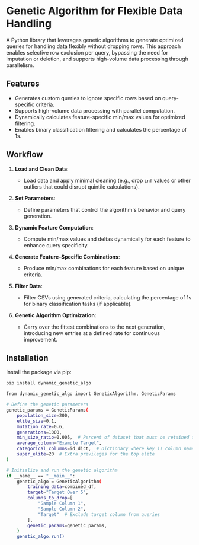 # Genetic Algorithm for Flexible Data Handling

A Python library that leverages genetic algorithms to generate optimized queries for handling data flexibly without dropping rows. This approach enables selective row exclusion per query, bypassing the need for imputation or deletion, and supports high-volume data processing through parallelism.

## Features

- Generates custom queries to ignore specific rows based on query-specific criteria.
- Supports high-volume data processing with parallel computation.
- Dynamically calculates feature-specific min/max values for optimized filtering.
- Enables binary classification filtering and calculates the percentage of 1s.

## Workflow

1. **Load and Clean Data**:

   - Load data and apply minimal cleaning (e.g., drop `inf` values or other outliers that could disrupt quintile calculations).

2. **Set Parameters**:

   - Define parameters that control the algorithm's behavior and query generation.

3. **Dynamic Feature Computation**:

   - Compute min/max values and deltas dynamically for each feature to enhance query specificity.

4. **Generate Feature-Specific Combinations**:

   - Produce min/max combinations for each feature based on unique criteria.

5. **Filter Data**:

   - Filter CSVs using generated criteria, calculating the percentage of 1s for binary classification tasks (if applicable).

6. **Genetic Algorithm Optimization**:
   - Carry over the fittest combinations to the next generation, introducing new entries at a defined rate for continuous improvement.

## Installation

Install the package via pip:

```bash
pip install dynamic_genetic_algo

from dynamic_genetic_algo import GeneticAlgorithm, GeneticParams

# Define the genetic parameters
genetic_params = GeneticParams(
    population_size=200,
    elite_size=0.1,
    mutation_rate=0.6,
    generations=1000,
    min_size_ratio=0.005,  # Percent of dataset that must be retained to avoid anomalies
    average_column="Example Target",
    categorical_columns=id_dict,  # Dictionary where key is column name and value is list of possible categories
    super_elite=20  # Extra privileges for the top elite
)

# Initialize and run the genetic algorithm
if __name__ == "__main__":
    genetic_algo = GeneticAlgorithm(
        training_data=combined_df,
        target="Target Over 5",
        columns_to_drop=[
            "Sample Column 1",
            "Sample Column 2",
            "Target"  # Exclude target column from queries
        ],
        genetic_params=genetic_params,
    )
    genetic_algo.run()
```
